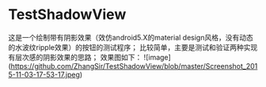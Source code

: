 # TestShadowView
这是一个绘制带有阴影效果（效仿android5.X的material design风格，没有动态的水波纹ripple效果）的按钮的测试程序；
比较简单，主要是测试和验证两种实现有层次感的阴影效果的思路；
效果图如下：
![image] (https://github.com/ZhangSir/TestShadowView/blob/master/Screenshot_2015-11-03-17-53-17.jpeg)
